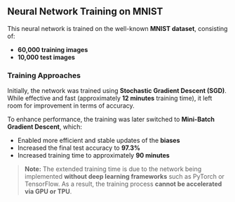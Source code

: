 ## Neural Network Training on MNIST

This neural network is trained on the well-known **MNIST dataset**, consisting of:

- **60,000 training images**
- **10,000 test images**

### Training Approaches

Initially, the network was trained using **Stochastic Gradient Descent (SGD)**. While effective and fast (approximately **12 minutes** training time), it left room for improvement in terms of accuracy.

To enhance performance, the training was later switched to **Mini-Batch Gradient Descent**, which:

- Enabled more efficient and stable updates of the **biases**
- Increased the final test accuracy to **97.3%**
- Increased training time to approximately **90 minutes**

> **Note:** The extended training time is due to the network being implemented **without deep learning frameworks** such as PyTorch or TensorFlow. As a result, the training process **cannot be accelerated via GPU or TPU**.
